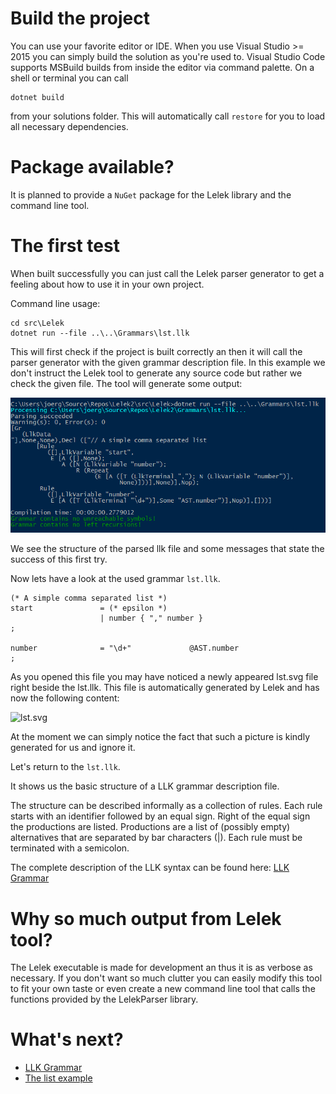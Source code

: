Build the project
===
You can use your favorite editor or IDE. When you use Visual Studio >= 2015 you can simply build the solution as you're used to.
Visual Studio Code supports MSBuild builds from inside the editor via command palette.
On a shell or terminal you can call

    dotnet build

from your solutions folder.
This will automatically call `restore` for you to load all necessary dependencies.

Package available?
===
It is planned to provide a `NuGet` package for the Lelek library and the command line tool. 


The first test
===
When built successfully you can just call the Lelek parser generator to get a feeling about how to use it in your own project.

Command line usage:

    cd src\Lelek
    dotnet run --file ..\..\Grammars\lst.llk

This will first check if the project is built correctly an then it will call the parser generator with the given grammar description file.
In this example we don't instruct the Lelek tool to generate any source code but rather we check the given file.
The tool will generate some output:

![firstTry](./images/firstTry.png)

We see the structure of the parsed llk file and some messages that state the success of this first try.

Now lets have a look at the used grammar `lst.llk`.

```ebnf
(* A simple comma separated list *)
start               = (* epsilon *)
                    | number { "," number }
;

number              = "\d+"             @AST.number
;
```

As you opened this file you may have noticed a newly appeared lst.svg file right beside the lst.llk.
This file is automatically generated by Lelek and has now the following content:

![lst.svg](./images/lst.svg)

At the moment we can simply notice the fact that such a picture is kindly generated for us and ignore it.

Let's return to the `lst.llk`.

It shows us the basic structure of a LLK grammar description file.

The structure can be described informally as a collection of rules.
Each rule starts with an identifier followed by an equal sign. Right of the equal sign the productions are listed.
Productions are a list of (possibly empty) alternatives that are separated by bar characters (|).
Each rule must be terminated with a semicolon.

The complete description of the LLK syntax can be found here: [LLK Grammar](./LlkGrammar.md)

Why so much output from Lelek tool?
==

The Lelek executable is made for development an thus it is as verbose as necessary.
If you don't want so much clutter you can easily modify this tool to fit your own taste or even create a new command line tool that calls the functions provided by the LelekParser library.

What's next?
==
* [LLK Grammar](./LlkGrammar.md)
* [The list example](./ListExample.md)

